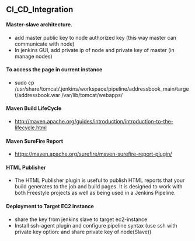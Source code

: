 ## CI_CD_Integration

#### Master-slave architecture.
  * add master public key to node authorized key (this way master can communicate with node)
  * In jenkins GUI, add private ip of node and private key of master (in manage nodes)

#### To access the page in current instance
  *  sudo cp /usr/share/tomcat/.jenkins/workspace/pipeline/addressbook_main/target/addressbook.war /var/lib/tomcat/webapps/
  
#### Maven Build LifeCycle
  * http://maven.apache.org/guides/introduction/introduction-to-the-lifecycle.html
  
#### Maven SureFire Report
  * https://maven.apache.org/surefire/maven-surefire-report-plugin/

#### HTML Publisher
  * The HTML Publisher plugin is useful to publish HTML reports that your build generates to the job and build pages. It is designed to work with both Freestyle projects as well as being used in a Jenkins Pipeline.

#### Deployment to Target EC2 instance
  * share the key from jenkins slave to target ec2-instance
  * Install ssh-agent plugin and configure pipeline syntax (use ssh with private key option: and share private key of node(Slave))
